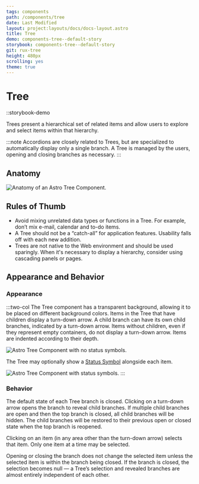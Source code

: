 ```yaml
---
tags: components
path: /components/tree
date: Last Modified
layout: project:layouts/docs/docs-layout.astro
title: Tree
demo: components-tree--default-story
storybook: components-tree--default-story
git: rux-tree
height: 480px
scrolling: yes
theme: true
---
```


# Tree

::storybook-demo

Trees present a hierarchical set of related items and allow users to explore and select items within that hierarchy.

:::note
Accordions are closely related to Trees, but are specialized to automatically display only a single branch. A Tree is managed by the users, opening and closing branches as necessary.
:::

## Anatomy

![Anatomy of an Astro Tree Component.](/img/components/tree-anatomy.png "Anatomy of an Astro Tree Component.")

## Rules of Thumb

- Avoid mixing unrelated data types or functions in a Tree. For example, don’t mix e-mail, calendar and to-do items.
- A Tree should not be a “catch-all” for application features. Usability falls off with each new addition.
- Trees are not native to the Web environment and should be used sparingly. When it's necessary to display a hierarchy, consider using cascading panels or pages.

## Appearance and Behavior

### Appearance

:::two-col
The Tree component has a transparent background, allowing it to be placed on different background colors. Items in the Tree that have children display a turn-down arrow. A child branch can have its own child branches, indicated by a turn-down arrow. Items without children, even if they represent empty containers, do not display a turn-down arrow. Items are indented according to their depth.

![Astro Tree Component with no status symbols.](/img/components/tree-no-status.png "Astro Tree Component with no status symbols.")

The Tree may optionally show a [Status Symbol](/components/status-symbol) alongside each item.

![Astro Tree Component with status symbols.](/img/components/tree-with-status.png "Astro Tree Component with status symbols.")
:::

### Behavior

The default state of each Tree branch is closed. Clicking on a turn-down arrow opens the branch to reveal child branches. If multiple child branches are open and then the top branch is closed, all child branches will be hidden. The child branches will be restored to their previous open or closed state when the top branch is reopened.

Clicking on an item (in any area other than the turn-down arrow) selects that item. Only one item at a time may be selected.

Opening or closing the branch does not change the selected item unless the selected item is within the branch being closed. If the branch is closed, the selection becomes null — a Tree’s selection and revealed branches are almost entirely independent of each other.
